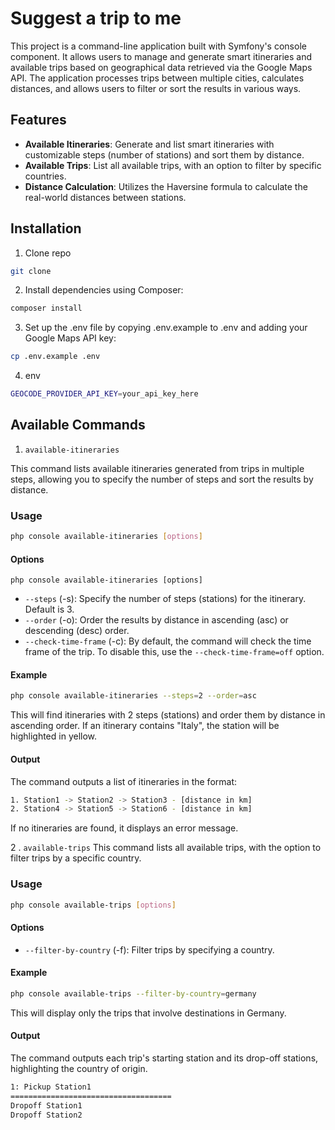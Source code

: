 # Suggest a trip to me
This project is a command-line application built with Symfony's console component. 
It allows users to manage and generate smart itineraries and available trips based on geographical data retrieved via the Google Maps API. 
The application processes trips between multiple cities, calculates distances, and allows users to filter or sort the results in various ways.

## Features
 - **Available Itineraries**: Generate and list smart itineraries with customizable steps (number of stations) and sort them by distance.
 - **Available Trips**: List all available trips, with an option to filter by specific countries.
 - **Distance Calculation**: Utilizes the Haversine formula to calculate the real-world distances between stations.

## Installation
1. Clone repo
```bash
git clone
```

2. Install dependencies using Composer:
```bash
composer install
```

3. Set up the .env file by copying .env.example to .env and adding your Google Maps API key:
```bash
cp .env.example .env
```

4. env
```bash
GEOCODE_PROVIDER_API_KEY=your_api_key_here
```

## Available Commands

1. `available-itineraries`
   
This command lists available itineraries generated from trips in multiple steps, allowing you to specify the number of steps and sort the results by distance.

### Usage
```bash
php console available-itineraries [options]
```

#### Options

`php console available-itineraries [options]`
 - `--steps` (-s): Specify the number of steps (stations) for the itinerary. Default is 3.
 - `--order` (-o): Order the results by distance in ascending (asc) or descending (desc) order.
 - `--check-time-frame` (-c): By default, the command will check the time frame of the trip. To disable this, use the `--check-time-frame=off` option.

#### Example
```bash
php console available-itineraries --steps=2 --order=asc
```

This will find itineraries with 2 steps (stations) and order them by distance in ascending order. If an itinerary contains "Italy", the station will be highlighted in yellow.

#### Output
The command outputs a list of itineraries in the format:

```bash
1. Station1 -> Station2 -> Station3 - [distance in km]
2. Station4 -> Station5 -> Station6 - [distance in km]
```

If no itineraries are found, it displays an error message.


2 . `available-trips`
   This command lists all available trips, with the option to filter trips by a specific country.

### Usage
```bash
php console available-trips [options]
```

#### Options
 - `--filter-by-country` (-f): Filter trips by specifying a country.

#### Example
```bash
php console available-trips --filter-by-country=germany
```

This will display only the trips that involve destinations in Germany.

#### Output
The command outputs each trip's starting station and its drop-off stations, highlighting the country of origin.

```bash
1: Pickup Station1
====================================
Dropoff Station1
Dropoff Station2
```
